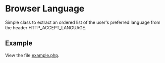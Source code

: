 # Browser Language

Simple class to extract an ordered list of the user's preferred language from the header HTTP_ACCEPT_LANGUAGE.

## Example

View the file [example.php](example.php).